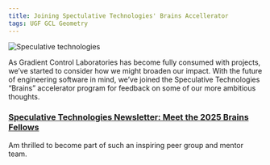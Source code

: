 ```yaml
---
title: Joining Spectulative Technologies' Brains Accellerator
tags: UGF GCL Geometry
---
```


![Speculative technologies](https://spec.tech/logo.svg)

As Gradient Control Laboratories has become fully consumed with projects, we’ve started to consider how we might broaden our impact. With the future of engineering software in mind, we’ve joined the Speculative Technologies “Brains” accelerator program for feedback on some of our more ambitious thoughts. 

### [Speculative Technologies Newsletter: Meet the 2025 Brains Fellows](https://blog.spec.tech/p/meet-the-2025-brains-fellows)

Am thrilled to become part of such an inspiring peer group and mentor team.


